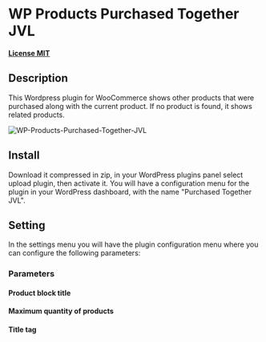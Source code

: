 # WP Products Purchased Together JVL

[**License MIT**](https://github.com/javiervilchezl/wp-products-purchased-together-jvl/blob/master/LICENSE.txt)

## Description

This Wordpress plugin for WooCommerce shows other products that were purchased along with the current product. If no product is found, it shows related products.

![WP-Products-Purchased-Together-JVL](https://github.com/javiervilchezl/wp-products-purchased-together-jvl/assets/161946280/f5bf657f-d795-47f9-9624-60d32012ede2)


## Install

Download it compressed in zip, in your WordPress plugins panel select upload plugin, then activate it.
You will have a configuration menu for the plugin in your WordPress dashboard, with the name "Purchased Together JVL".

## Setting

In the settings menu you will have the plugin configuration menu where you can configure the following parameters:

### Parameters

#### Product block title

#### Maximum quantity of products

#### Title tag

